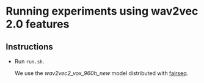 Running experiments using wav2vec 2.0 features
==============================================
Instructions
-------------
- Run ``run.sh``.

  We use the _wav2vec2\_vox\_960h\_new_ model distributed with [fairseq](https://arxiv.org/pdf/1904.01038.pdf).
